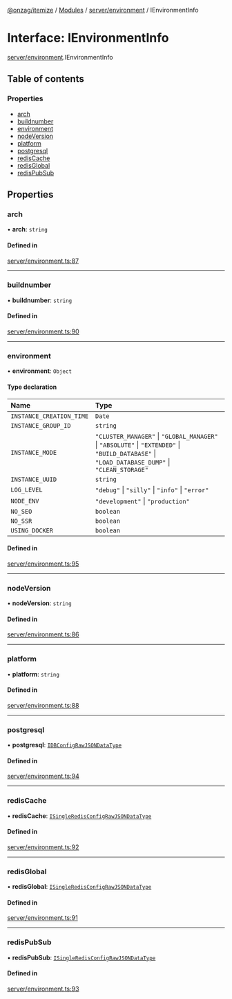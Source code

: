 [@onzag/itemize](../README.md) / [Modules](../modules.md) / [server/environment](../modules/server_environment.md) / IEnvironmentInfo

# Interface: IEnvironmentInfo

[server/environment](../modules/server_environment.md).IEnvironmentInfo

## Table of contents

### Properties

- [arch](server_environment.IEnvironmentInfo.md#arch)
- [buildnumber](server_environment.IEnvironmentInfo.md#buildnumber)
- [environment](server_environment.IEnvironmentInfo.md#environment)
- [nodeVersion](server_environment.IEnvironmentInfo.md#nodeversion)
- [platform](server_environment.IEnvironmentInfo.md#platform)
- [postgresql](server_environment.IEnvironmentInfo.md#postgresql)
- [redisCache](server_environment.IEnvironmentInfo.md#rediscache)
- [redisGlobal](server_environment.IEnvironmentInfo.md#redisglobal)
- [redisPubSub](server_environment.IEnvironmentInfo.md#redispubsub)

## Properties

### arch

• **arch**: `string`

#### Defined in

[server/environment.ts:87](https://github.com/onzag/itemize/blob/59702dd5/server/environment.ts#L87)

___

### buildnumber

• **buildnumber**: `string`

#### Defined in

[server/environment.ts:90](https://github.com/onzag/itemize/blob/59702dd5/server/environment.ts#L90)

___

### environment

• **environment**: `Object`

#### Type declaration

| Name | Type |
| :------ | :------ |
| `INSTANCE_CREATION_TIME` | `Date` |
| `INSTANCE_GROUP_ID` | `string` |
| `INSTANCE_MODE` | ``"CLUSTER_MANAGER"`` \| ``"GLOBAL_MANAGER"`` \| ``"ABSOLUTE"`` \| ``"EXTENDED"`` \| ``"BUILD_DATABASE"`` \| ``"LOAD_DATABASE_DUMP"`` \| ``"CLEAN_STORAGE"`` |
| `INSTANCE_UUID` | `string` |
| `LOG_LEVEL` | ``"debug"`` \| ``"silly"`` \| ``"info"`` \| ``"error"`` |
| `NODE_ENV` | ``"development"`` \| ``"production"`` |
| `NO_SEO` | `boolean` |
| `NO_SSR` | `boolean` |
| `USING_DOCKER` | `boolean` |

#### Defined in

[server/environment.ts:95](https://github.com/onzag/itemize/blob/59702dd5/server/environment.ts#L95)

___

### nodeVersion

• **nodeVersion**: `string`

#### Defined in

[server/environment.ts:86](https://github.com/onzag/itemize/blob/59702dd5/server/environment.ts#L86)

___

### platform

• **platform**: `string`

#### Defined in

[server/environment.ts:88](https://github.com/onzag/itemize/blob/59702dd5/server/environment.ts#L88)

___

### postgresql

• **postgresql**: [`IDBConfigRawJSONDataType`](config.IDBConfigRawJSONDataType.md)

#### Defined in

[server/environment.ts:94](https://github.com/onzag/itemize/blob/59702dd5/server/environment.ts#L94)

___

### redisCache

• **redisCache**: [`ISingleRedisConfigRawJSONDataType`](config.ISingleRedisConfigRawJSONDataType.md)

#### Defined in

[server/environment.ts:92](https://github.com/onzag/itemize/blob/59702dd5/server/environment.ts#L92)

___

### redisGlobal

• **redisGlobal**: [`ISingleRedisConfigRawJSONDataType`](config.ISingleRedisConfigRawJSONDataType.md)

#### Defined in

[server/environment.ts:91](https://github.com/onzag/itemize/blob/59702dd5/server/environment.ts#L91)

___

### redisPubSub

• **redisPubSub**: [`ISingleRedisConfigRawJSONDataType`](config.ISingleRedisConfigRawJSONDataType.md)

#### Defined in

[server/environment.ts:93](https://github.com/onzag/itemize/blob/59702dd5/server/environment.ts#L93)
